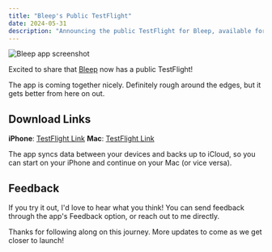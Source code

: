 ```yaml
---
title: "Bleep's Public TestFlight"
date: 2024-05-31
description: "Announcing the public TestFlight for Bleep, available for iPhone and Mac"
---
```


![Bleep app screenshot](/blog-images/bleeps-public-testflight-1.png)

Excited to share that [Bleep](https://bleep.is) now has a public TestFlight! 

The app is coming together nicely. Definitely rough around the edges, but it gets better from here on out.

## Download Links

**iPhone**: [TestFlight Link](https://testflight.apple.com/join/bleep-ios)
**Mac**: [TestFlight Link](https://testflight.apple.com/join/bleep-mac)

The app syncs data between your devices and backs up to iCloud, so you can start on your iPhone and continue on your Mac (or vice versa).

## Feedback

If you try it out, I'd love to hear what you think! You can send feedback through the app's Feedback option, or reach out to me directly.

Thanks for following along on this journey. More updates to come as we get closer to launch!